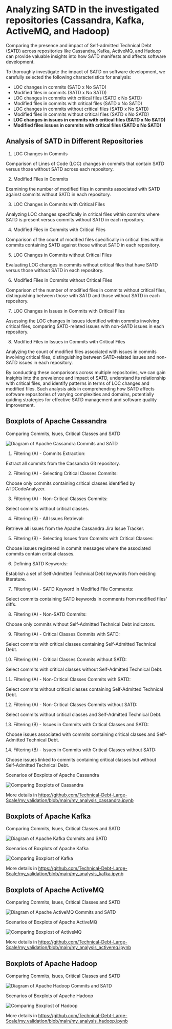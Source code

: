 # Analyzing SATD in the investigated repositories (Cassandra, Kafka, ActiveMQ, and Hadoop)

Comparing the presence and impact of Self-admitted Technical Debt (SATD) across repositories like Cassandra, Kafka, ActiveMQ, and Hadoop can provide valuable insights into how SATD manifests and affects software development.

To thoroughly investigate the impact of SATD on software development, we carefully selected the following characteristics for analysis: 
- LOC changes in commits (SATD x No SATD)
- Modified files in commits (SATD x No SATD)
- LOC changes in commits with critical files (SATD x No SATD)
- Modified files in commits with critical files (SATD x No SATD)
- LOC changes in commits without critical files (SATD x No SATD)
- Modified files in commits without critical files (SATD x No SATD)
- **LOC changes in issues in commits with critical files (SATD x No SATD)**
- **Modified files issues in commits with critical files (SATD x No SATD)**

## Analysis of SATD in Different Repositories

1. LOC Changes in Commits

Comparison of Lines of Code (LOC) changes in commits that contain SATD versus those without SATD across each repository.

2. Modified Files in Commits

Examining the number of modified files in commits associated with SATD against commits without SATD in each repository.

3. LOC Changes in Commits with Critical Files

Analyzing LOC changes specifically in critical files within commits where SATD is present versus commits without SATD in each repository.

4. Modified Files in Commits with Critical Files

Comparison of the count of modified files specifically in critical files within commits containing SATD against those without SATD in each repository.

5. LOC Changes in Commits without Critical Files

Evaluating LOC changes in commits without critical files that have SATD versus those without SATD in each repository.

6. Modified Files in Commits without Critical Files

Comparison of the number of modified files in commits without critical files, distinguishing between those with SATD and those without SATD in each repository.

7. LOC Changes in Issues in Commits with Critical Files

Assessing the LOC changes in issues identified within commits involving critical files, comparing SATD-related issues with non-SATD issues in each repository.

8. Modified Files in Issues in Commits with Critical Files

Analyzing the count of modified files associated with issues in commits involving critical files, distinguishing between SATD-related issues and non-SATD issues in each repository.

By conducting these comparisons across multiple repositories, we can gain insights into the prevalence and impact of SATD, understand its relationship with critical files, and identify patterns in terms of LOC changes and modified files. Such analysis aids in comprehending how SATD affects software repositories of varying complexities and domains, potentially guiding strategies for effective SATD management and software quality improvement.


## Boxplots of Apache Cassandra

Comparing Commits, Isues, Critical Classes and SATD

![Diagram of Apache Cassandra Commits and SATD](https://github.com/Technical-Debt-Large-Scale/my_validation/blob/main/imagens/my_validation_analysis_commits_satd_cassandra.jpg)

1. Filtering (A) - Commits Extraction:

Extract all commits from the Cassandra Git repository.

2. Filtering (A) - Selecting Critical Classes Commits:

Choose only commits containing critical classes identified by ATDCodeAnalyzer.

3. Filtering (A) - Non-Critical Classes Commits:

Select commits without critical classes.

4. Filtering (B) - All Issues Retrieval:

Retrieve all issues from the Apache Cassandra Jira Issue Tracker.

5. Filtering (B) - Selecting Issues from Commits with Critical Classes:

Choose issues registered in commit messages where the associated commits contain critical classes.

6. Defining SATD Keywords:

Establish a set of Self-Admitted Technical Debt keywords from existing literature.

7. Filtering (A) - SATD Keyword in Modified File Comments:

Select commits containing SATD keywords in comments from modified files' diffs.

8. Filtering (A) - Non-SATD Commits:

Choose only commits without Self-Admitted Technical Debt indicators.

9. Filtering (A) - Critical Classes Commits with SATD:

Select commits with critical classes containing Self-Admitted Technical Debt.

10. Filtering (A) - Critical Classes Commits without SATD:

Select commits with critical classes without Self-Admitted Technical Debt.

11. Filtering (A) - Non-Critical Classes Commits with SATD:

Select commits without critical classes containing Self-Admitted Technical Debt.

12. Filtering (A) - Non-Critical Classes Commits without SATD:

Select commits without critical classes and Self-Admitted Technical Debt.

13. Filtering (B) - Issues in Commits with Critical Classes and SATD:

Choose issues associated with commits containing critical classes and Self-Admitted Technical Debt.

14. Filtering (B) - Issues in Commits with Critical Classes without SATD:

Choose issues linked to commits containing critical classes but without Self-Admitted Technical Debt.

Scenarios of Boxplots of Apache Cassandra 

![Comparing Boxplots of Cassandra](https://github.com/Technical-Debt-Large-Scale/my_validation/blob/main/imagens/boxsplots_satd_cassandra.png)

More details in https://github.com/Technical-Debt-Large-Scale/my_validation/blob/main/my_analysis_cassandra.ipynb

## Boxplots of Apache Kafka

Comparing Commits, Isues, Critical Classes and SATD

![Diagram of Apache Kafka Commits and SATD](https://github.com/Technical-Debt-Large-Scale/my_validation/blob/main/imagens/my_validation_analysis_commits_satd_kafka.jpg)

Scenarios of Boxplots of Apache Kafka 

![Comparing Boxplost of Kafka](https://github.com/Technical-Debt-Large-Scale/my_validation/blob/main/imagens/boxsplots_satd_kafka.png)

More details in https://github.com/Technical-Debt-Large-Scale/my_validation/blob/main/my_analysis_kafka.ipynb

## Boxplots of Apache ActiveMQ

Comparing Commits, Isues, Critical Classes and SATD

![Diagram of Apache ActiveMQ Commits and SATD](https://github.com/Technical-Debt-Large-Scale/my_validation/blob/main/imagens/my_validation_analysis_commits_satd_activemq.jpg)

Scenarios of Boxplots of Apache ActiveMQ 

![Comparing Boxplost of ActiveMQ](https://github.com/Technical-Debt-Large-Scale/my_validation/blob/main/imagens/boxsplots_satd_activemq.png)

More details in https://github.com/Technical-Debt-Large-Scale/my_validation/blob/main/my_analysis_activemq.ipynb

## Boxplots of Apache Hadoop

Comparing Commits, Isues, Critical Classes and SATD

![Diagram of Apache Hadoop Commits and SATD](https://github.com/Technical-Debt-Large-Scale/my_validation/blob/main/imagens/my_validation_analysis_commits_satd_hadoop.jpg)

Scenarios of Boxplots of Apache Hadoop 

![Comparing Boxplost of Hadoop](https://github.com/Technical-Debt-Large-Scale/my_validation/blob/main/imagens/boxsplots_satd_hadoop.png)

More details in https://github.com/Technical-Debt-Large-Scale/my_validation/blob/main/my_analysis_hadoop.ipynb
